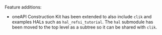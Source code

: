 Feature additions:
* oneAPI Construction Kit has been extended to also include `clik` and
  examples HALs such as `hal_refsi_tutorial`. The `hal` submodule has been
  moved to the top level as a subtree so it can be shared with `clik`.

